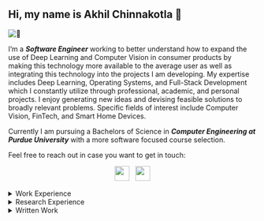 ## Hi, my name is Akhil Chinnakotla 👋

![:eyes:](githubFront.gif)

I’m a ***Software Engineer*** working to better understand how to expand the use of Deep Learning and Computer Vision in consumer products by making this technology more available to the average user as well as integrating this technology into the projects I am developing. My expertise includes Deep Learning, Operating Systems, and Full-Stack Development which I constantly utilize through professional, academic, and personal projects. I enjoy generating new ideas and devising feasible solutions to broadly relevant problems. Specific fields of interest include Computer Vision, FinTech, and Smart Home Devices. 

Currently I am pursuing a Bachelors of Science in ***Computer Engineering at Purdue University*** with a more software focused course selection.

Feel free to reach out in case you want to get in touch:
<p align='center'>
	<a href="https://www.linkedin.com/in/achinnak/"><img height="30" src="https://github.com/singhkshitij/singhkshitij/blob/master/linkedin.png?raw=true"></a>&nbsp;&nbsp;
	<a href="mailto:achinnak@purdue.edu"><img height="30" src="https://github.com/singhkshitij/singhkshitij/blob/master/mail.png?raw=true"></a>
</p>

<details><summary>Work Experience</summary>
<p>

<ul>
	<li><h4>Capital One, Software Engineering Intern</h4></li>
	<li><h4>GoogleML x Purdue, TensorFlow Developer</h4></li>
		<ul>
    			<li>Developing and deploying deep learning computer vision models into Google’s Model Garden with TensorFlow 2 and writing TensorFlow 2 guidelines/technical documents within a paid special interest team sponsored by Google.</li>
    			<li>Leading a team of 6 engineers in developing several ETL data pipelines and infrastructures for both of the TensorFlow Model Garden’s YOLO (v1-v5) object detection network and Efficentnet image classification network.</li>
			<li>Created the Google Colab notebook image annotation tool found in the TensorFlow 2 Object Detection API.</li>
  		</ul>
	<li><h4>Charles Schwab, Software Engineering Intern</h4></li>
		<ul>
    		<li>Developed and deployed several REST APIs for various cloud-based application backends by using Java, MongoDB, Spring, Node.js, Bamboo and Cloud Foundry in a SCRUM development team working with internal cloud services.</li>
  		</ul>
	<li><h4>Prutech Solutions, Software Engineering Intern</h4></li>
		<ul>
    		<li>Constructed several stored procedures, functions and triggers for various REST APIs in an enterprise application for the NYC Department of Design and Construction by utilizing MS SQL and .NET Core MVC.</li>
    		<li>Built both a frontend and backend of 5 configuration screens found in an administrator portal for an enterprise application for NYC Housing Preservation and Development by utilizing MS SQL, Angular 8 and .NET Core MVC.</li>
  		</ul>
</ul> 

</p>
</details>

<details><summary>Research Experience</summary>
<p>

<ul>
	<li><h4>Purdue’s C-Design Laboratory, Machine Learning Engineer</h4></li>
		<ul>
    		<li>Developed a deep learning multi-stage framework that uses geometry changes on a hand surface and focuses on learning interactions between a primary and assistive hand/object for hand action recognition by using PyTorch.</li>
    		<li>Implemented the YOLOv4 network to locate the primary and assistive hand/object for the localization stage.</li>
			<li>Integrated ResNet18 to classify the located objects which allows hand action predictions to be contextualized.</li>
  		</ul>
	<li><h4>Purdue’s CAM2 COVID-19 Team, Software Engineer</h4></li>
		<ul>
    		<li>Employed computer vision methods such as scene classification, crowd density estimation and distance estimation on a system of 30,000 cameras to quantify social distancing effectiveness by using TensorFlow 2.</li>
    		<li>Created an interactive website to showcase CAM 2’s data, analysis, and academic papers with React.js and Flask.</li>
			<li>Designed a system to validate .5 TB of image data per week by identifying dead or blurry cameras with OpenCV.</li>
  		</ul>
	<li><h4>Purdue’s HELPS Laboratory, Team Leader</h4></li>
		<ul>
    		<li>Developed a Flask based GitHub Bot which automates parts of code review through functionality ranging from managing user and issue dependencies to recognizing and ranking redundant and logically defected code with NLP.</li>
    		<li>Led a team of 10 software engineers in developing and releasing a bot, implemented a system for collecting user data to allow us to devise future updates, built a product website and submitted a research paper to JOSS.</li>
  		</ul>
</ul> 

</p>
</details>

<details><summary>Written Work</summary>
<p>
<a href="https://arxiv.org/pdf/2107.00821.pdf"><h4>An Experience Report on Machine Learning Reproducibility: Guidance for Practitioners and TensorFlow Model Garden Contributors</h4></a>

<a href="https://figshare.com/articles/preprint/Exemplars_for_Machine_Learning_Towards_SoftwareEngineering_and_Reproducibility/13160654?file=25312526"><h4>Exemplars for Machine Learning: Towards Software Engineering and Reproducibility</h4></a>

<h4>First Person View Hand Type Recognition and Hand Action Recognition</h4>
	
<a href="https://arxiv.org/pdf/2008.12363.pdf"><h4>Analyzing Worldwide Social Distancing through Large-Scale Computer Vision</h4></a>

</p>
</details>
<!--
**The-Indian-Chinna/The-Indian-Chinna** is a ✨ _special_ ✨ repository because its `README.md` (this file) appears on your GitHub profile.

Here are some ideas to get you started:

- 🔭 I’m currently working on ...
- 🌱 I’m currently learning ...
- 👯 I’m looking to collaborate on ...
- 🤔 I’m looking for help with ...
- 💬 Ask me about ...
- 📫 How to reach me: ...
- 😄 Pronouns: ...
- ⚡ Fun fact: ...
-->
